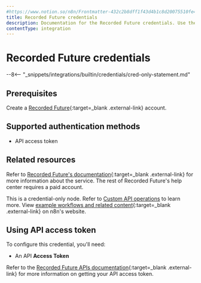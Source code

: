```yaml
---
#https://www.notion.so/n8n/Frontmatter-432c2b8dff1f43d4b1c8d20075510fe4
title: Recorded Future credentials
description: Documentation for the Recorded Future credentials. Use these credentials to authenticate Recorded Future in n8n, a workflow automation platform.
contentType: integration
---
```


# Recorded Future credentials

--8<-- "_snippets/integrations/builtin/credentials/cred-only-statement.md"

## Prerequisites

Create a [Recorded Future](https://www.recordedfuture.com){:target=_blank .external-link} account.

## Supported authentication methods

- API access token

## Related resources

Refer to [Recorded Future's documentation](https://api.recordedfuture.com/index.html){:target=_blank .external-link} for more information about the service. The rest of Recorded Future's help center requires a paid account.

This is a credential-only node. Refer to [Custom API operations](/integrations/custom-operations/) to learn more. View [example workflows and related content](https://n8n.io/integrations/recorded-future/){:target=_blank .external-link} on n8n's website.

## Using API access token

To configure this credential, you'll need:

- An API **Access Token**

Refer to the [Recorded Future APIs documentation](https://support.recordedfuture.com/hc/en-us/categories/16372120363539-Recorded-Future-APIs){:target=_blank .external-link} for more information on getting your API access token.
